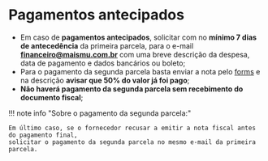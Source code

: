 # Pagamentos antecipados

 - Em caso de **pagamentos antecipados**, solicitar com no **mínimo 7 dias de antecedência** da primeira parcela, para o e-mail **financeiro@maismu.com.br** com uma breve descrição da despesa, data de pagamento e dados bancários ou boleto;
 - Para o pagamento da segunda parcela basta enviar a nota pelo [forms](https://docs.google.com/forms/d/e/1FAIpQLSerzIlouy5DkisGHG8GG8hnIYg7KSi5jjxD2kX_8k0ctx7iVg/viewform) e na descrição **avisar que 50% do valor já foi pago**;
 - **Não haverá pagamento da segunda parcela sem recebimento do documento fiscal**;

!!! note info "Sobre o pagamento da segunda parcela:"

    Em último caso, se o fornecedor recusar a emitir a nota fiscal antes do pagamento final,
    solicitar o pagamento da segunda parcela no mesmo e-mail da primeira parcela.